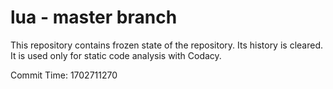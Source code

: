 # lua - master branch

This repository contains frozen state of the repository.
Its history is cleared. It is used only for static code
analysis with Codacy.

Commit Time: 1702711270